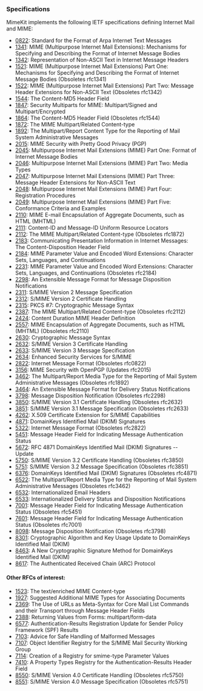 ### Specifications

MimeKit implements the following IETF specifications defining Internet Mail and MIME:

* [0822](https://tools.ietf.org/html/rfc0822): Standard for the Format of Arpa Internet Text Messages
* [1341](https://tools.ietf.org/html/rfc1341): MIME (Multipurpose Internet Mail Extensions): Mechanisms for Specifying and Describing the Format of Internet Message Bodies
* [1342](https://tools.ietf.org/html/rfc1342): Representation of Non-ASCII Text in Internet Message Headers
* [1521](https://tools.ietf.org/html/rfc1521): MIME (Multipurpose Internet Mail Extensions) Part One: Mechanisms for Specifying and Describing the Format of Internet Message Bodies (Obsoletes rfc1341)
* [1522](https://tools.ietf.org/html/rfc1522): MIME (Multipurpose Internet Mail Extensions) Part Two: Message Header Extensions for Non-ASCII Text (Obsoletes rfc1342)
* [1544](https://tools.ietf.org/html/rfc1544): The Content-MD5 Header Field
* [1847](https://tools.ietf.org/html/rfc1847): Security Multiparts for MIME: Multipart/Signed and Multipart/Encrypted
* [1864](https://tools.ietf.org/html/rfc1864): The Content-MD5 Header Field (Obsoletes rfc1544)
* [1872](https://tools.ietf.org/html/rfc1872): The MIME Multipart/Related Content-type
* [1892](https://tools.ietf.org/html/rfc1892): The Multipart/Report Content Type for the Reporting of  Mail System Administrative Messages
* [2015](https://tools.ietf.org/html/rfc2015): MIME Security with Pretty Good Privacy (PGP)
* [2045](https://tools.ietf.org/html/rfc2045): Multipurpose Internet Mail Extensions (MIME) Part One: Format of Internet Message Bodies
* [2046](https://tools.ietf.org/html/rfc2046): Multipurpose Internet Mail Extensions (MIME) Part Two: Media Types
* [2047](https://tools.ietf.org/html/rfc2047): Multipurpose Internet Mail Extensions (MIME) Part Three: Message Header Extensions for Non-ASCII Text
* [2048](https://tools.ietf.org/html/rfc2048): Multipurpose Internet Mail Extensions (MIME) Part Four: Registration Procedures
* [2049](https://tools.ietf.org/html/rfc2049): Multipurpose Internet Mail Extensions (MIME) Part Five: Conformance Criteria and Examples
* [2110](https://tools.ietf.org/html/rfc2110): MIME E-mail Encapsulation of Aggregate Documents, such as HTML (MHTML)
* [2111](https://tools.ietf.org/html/rfc2111): Content-ID and Message-ID Uniform Resource Locators
* [2112](https://tools.ietf.org/html/rfc2112): The MIME Multipart/Related Content-type (Obsoletes rfc1872)
* [2183](https://tools.ietf.org/html/rfc2183): Communicating Presentation Information in Internet Messages: The Content-Disposition Header Field
* [2184](https://tools.ietf.org/html/rfc2184): MIME Parameter Value and Encoded Word Extensions: Character Sets, Languages, and Continuations
* [2231](https://tools.ietf.org/html/rfc2231): MIME Parameter Value and Encoded Word Extensions: Character Sets, Languages, and Continuations (Obsoletes rfc2184)
* [2298](https://tools.ietf.org/html/rfc2298): An Extensible Message Format for Message Disposition Notifications
* [2311](https://tools.ietf.org/html/rfc2311): S/MIME Version 2 Message Specification
* [2312](https://tools.ietf.org/html/rfc2312): S/MIME Version 2 Certificate Handling
* [2315](https://tools.ietf.org/html/rfc2315): PKCS #7: Cryptographic Message Syntax
* [2387](https://tools.ietf.org/html/rfc2387): The MIME Multipart/Related Content-type (Obsoletes rfc2112)
* [2424](https://tools.ietf.org/html/rfc2424): Content Duration MIME Header Definition
* [2557](https://tools.ietf.org/html/rfc2557): MIME Encapsulation of Aggregate Documents, such as HTML (MHTML) (Obsoletes rfc2110)
* [2630](https://tools.ietf.org/html/rfc2630): Cryptographic Message Syntax
* [2632](https://tools.ietf.org/html/rfc2632): S/MIME Version 3 Certificate Handling
* [2633](https://tools.ietf.org/html/rfc2633): S/MIME Version 3 Message Specification
* [2634](https://tools.ietf.org/html/rfc2634): Enhanced Security Services for S/MIME
* [2822](https://tools.ietf.org/html/rfc2822): Internet Message Format (Obsoletes rfc0822)
* [3156](https://tools.ietf.org/html/rfc3156): MIME Security with OpenPGP (Updates rfc2015)
* [3462](https://tools.ietf.org/html/rfc3462): The Multipart/Report Media Type for the Reporting of Mail System Administrative Messages (Obsoletes rfc1892)
* [3464](https://tools.ietf.org/html/rfc3464): An Extensible Message Format for Delivery Status Notifications
* [3798](https://tools.ietf.org/html/rfc3798): Message Disposition Notification (Obsoletes rfc2298)
* [3850](https://tools.ietf.org/html/rfc3850): S/MIME Version 3.1 Certificate Handling (Obsoletes rfc2632)
* [3851](https://tools.ietf.org/html/rfc3851): S/MIME Version 3.1 Message Specification (Obsoletes rfc2633)
* [4262](https://tools.ietf.org/html/rfc4262): X.509 Certificate Extension for S/MIME Capabilities
* [4871](https://tools.ietf.org/html/rfc4871): DomainKeys Identified Mail (DKIM) Signatures
* [5322](https://tools.ietf.org/html/rfc5322): Internet Message Format (Obsoletes rfc2822)
* [5451](https://tools.ietf.org/html/rfc5451): Message Header Field for Indicating Message Authentication Status
* [5672](https://tools.ietf.org/html/rfc5672): RFC 4871 DomainKeys Identified Mail (DKIM) Signatures -- Update
* [5750](https://tools.ietf.org/html/rfc5750): S/MIME Version 3.2 Certificate Handling (Obsoletes rfc3850)
* [5751](https://tools.ietf.org/html/rfc5751): S/MIME Version 3.2 Message Specification (Obsoletes rfc3851)
* [6376](https://tools.ietf.org/html/rfc6376): DomainKeys Identified Mail (DKIM) Signatures (Obsoletes rfc4871)
* [6522](https://tools.ietf.org/html/rfc6522): The Multipart/Report Media Type for the Reporting of Mail System Administrative Messages (Obsoletes rfc3462)
* [6532](https://tools.ietf.org/html/rfc6532): Internationalized Email Headers
* [6533](https://tools.ietf.org/html/rfc6533): Internationalized Delivery Status and Disposition Notifications
* [7001](https://tools.ietf.org/html/rfc7001): Message Header Field for Indicating Message Authentication Status (Obsoletes rfc5451)
* [7601](https://tools.ietf.org/html/rfc7601): Message Header Field for Indicating Message Authentication Status (Obsoletes rfc7001)
* [8098](https://tools.ietf.org/html/rfc8098): Message Disposition Notification (Obsoletes rfc3798)
* [8301](https://tools.ietf.org/html/rfc8301): Cryptographic Algorithm and Key Usage Update to DomainKeys Identified Mail (DKIM)
* [8463](https://tools.ietf.org/html/rfc8463): A New Cryptographic Signature Method for DomainKeys Identified Mail (DKIM)
* [8617](https://tools.ietf.org/html/rfc8617): The Authenticated Received Chain (ARC) Protocol

#### Other RFCs of interest:

* [1523](https://tools.ietf.org/html/rfc1523): The text/enriched MIME Content-type
* [1927](https://tools.ietf.org/html/rfc1927): Suggested Additional MIME Types for Associating Documents
* [2369](https://tools.ietf.org/html/rfc2369): The Use of URLs as Meta-Syntax for Core Mail List Commands and their Transport through Message Header Fields
* [2388](https://tools.ietf.org/html/rfc2388): Returning Values from Forms: multipart/form-data
* [6577](https://tools.ietf.org/html/rfc6577): Authentication-Results Registration Update for Sender Policy Framework (SPF) Results
* [7103](https://tools.ietf.org/html/rfc7103): Advice for Safe Handling of Malformed Messages
* [7107](https://tools.ietf.org/html/rfc7107): Object Identifier Registry for the S/MIME Mail Security Working Group
* [7114](https://tools.ietf.org/html/rfc7114): Creation of a Registry for smime-type Parameter Values
* [7410](https://tools.ietf.org/html/rfc7410): A Property Types Registry for the Authentication-Results Header Field
* [8550](https://tools.ietf.org/html/rfc8550): S/MIME Version 4.0 Certificate Handling (Obsoletes rfc5750)
* [8551](https://tools.ietf.org/html/rfc8551): S/MIME Version 4.0 Message Specification (Obsoletes rfc5751)
